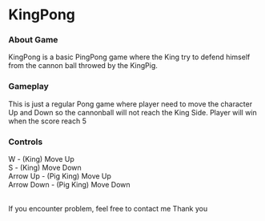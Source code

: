<h1>KingPong</h1>

<h3>About Game</h3>
KingPong is a basic PingPong game where the King try to defend himself from the cannon ball throwed by the KingPig. 

<h3>Gameplay</h3>
This is just a regular Pong game where player need to move the character Up and Down so the cannonball will not reach the King Side. Player will win when the score reach 5

<h3>Controls</h3>
W - (King) Move Up<br> 
S - (King) Move Down<br>
Arrow Up - (Pig King) Move Up<br>
Arrow Down - (Pig King) Move Down<br>

<br>If you encounter problem, feel free to contact me
Thank you

